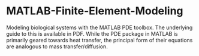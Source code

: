 # MATLAB-Finite-Element-Modeling
Modeling biological systems with the MATLAB PDE toolbox. The underlying guide to this is available in PDF.
While the PDE package in MATLAB is primarily geared towards heat transfer, the principal form of their equations are analogous to mass transfer/diffusion.

